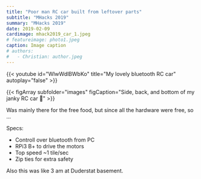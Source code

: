```yaml
---
title: "Poor man RC car built from leftover parts"
subtitle: "MHacks 2019"
summary: "MHacks 2019"
date: 2019-02-09
cardimage: mhack2019_car_1.jpeg
# featureimage: photo1.jpeg
caption: Image caption
# authors:
#   - Christian: author.jpeg
---
```


{{< youtube id="WlwWdlBWbKo" title="My lovely bluetooth RC car" autoplay="false" >}}

{{< figArray subfolder="images" figCaption="Side, back, and bottom of my janky RC car :blue_car:" >}}

Was mainly there for the free food, but since all the hardware were free, so ...

Specs:
- Controll over bluetooth from PC
- RPi3 B+ to drive the motors
- Top speed ~1 tile/sec
- Zip ties for extra safety

Also this was like 3 am at Duderstat basement.